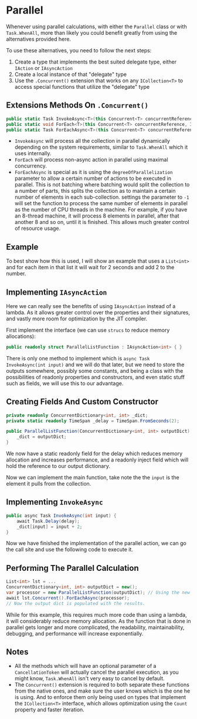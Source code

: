 # Parallel

Whenever using parallel calculations, with either the `Parallel` class or with `Task.WhenAll`, more than likely you could benefit greatly from using the alternatives provided here.

To use these alternatives, you need to follow the next steps:

1. Create a type that implements the best suited delegate type, either `IAction` or `IAsyncAction`
2. Create a local instance of that "delegate" type
3. Use the `.Concurrent()` extension that works on any `ICollection<T>` to access special functions that utilize the "delegate" type

## Extensions Methods On `.Concurrent()`

```csharp
public static Task InvokeAsync<T>(this Concurrent<T> concurrentReference, in IAsyncAction<T> action, CancellationToken token = default)
public static void ForEach<T>(this Concurrent<T> concurrentReference, IAction<T> action)
public static Task ForEachAsync<T>(this Concurrent<T> concurrentReference, IAsyncAction<T> action, int degreeOfParallelization = -1, CancellationToken token = default)
```

* `InvokeAsync` will process all the collection in parallel dynamically depending on the system requirements, similar to `Task.WhenAll` which it uses internally.
* `ForEach` will process non-async action in parallel using maximal concurrency.
* `ForEachAsync` is special as it is using the `degreeOfParallelization` parameter to allow a certain number of actions to be executed in parallel. This is not batching where batching would split the collection to a number of parts, this splits the collection as to maintain a certain number of elements in each sub-collection. settings the parameter to `-1` will set the function to process the same number of elements in parallel as the number of CPU threads in the machine. For example, if you have an 8-thread machine, it will process 8 elements in parallel, after that another 8 and so on, until it is finished. This allows much greater control of resource usage.

## Example

To best show how this is used, I will show an example that uses a `List<int>` and for each item in that list it will wait for 2 seconds and add 2 to the number.

## Implementing `IAsyncAction`

Here we can really see the benefits of using `IAsyncAction` instead of a lambda. As it allows greater control over the properties and their signatures, and vastly more room for optimization by the JIT compiler.

First implement the interface (we can use `strucs` to reduce memory allocations):

```csharp
public readonly struct ParallelListFunction : IAsyncAction<int> { }
```

There is only one method to implement which is `async Task InvokeAsync(int input)` and we will do that later, but we need to store the outputs somewhere, possibly some constants, and being a class with the possibilities of readonly properties and constructors, and even static stuff such as fields, we will use this to our advantage.

## Creating Fields And Custom Constructor

```csharp
private readonly ConcurrentDictionary<int, int> _dict;
private static readonly TimeSpan _delay = TimeSpan.FromSeconds(2);

public ParallelListFunction(ConcurrentDictionary<int, int> outputDict) {
    _dict = outputDict;
}
```

We now have a static readonly field for the delay which reduces memory allocation and increases performance, and a readonly inject field which will hold the reference to our output dictionary.

Now we can implement the main function, take note the the `input` is the element it pulls from the collection.

## Implementing `InvokeAsync`

```csharp
public async Task InvokeAsync(int input) {
    await Task.Delay(delay);
    _dict[input] = input + 2;
}
```

Now we have finished the implementation of the parallel action, we can go the call site and use the following code to execute it.

## Performing The Parallel Calculation

```csharp
List<int> lst = ...
ConcurrentDictionary<int, int> outputDict = new();
var processor = new ParallelListFunction(outputDict); // Using the new constructor we added.
await lst.Concurrent().ForEachAsync(processor);
// Now the output dict is populated with the results.
```

While for this example, this requires much more code than using a lambda, it will considerably reduce memory allocation. As the function that is done in parallel gets longer and more complicated, the readability, maintainability, debugging, and performance will increase exponentially.

## Notes

* All the methods which will have an optional parameter of a `CancellationToken` will actually cancel the parallel execution, as you might know, `Task.WhenAll` isn't very easy to cancel by default.
* The `Concurrent()` extension is required to both separate these functions from the native ones, and make sure the user knows which is the one he is using. And to enforce them only being used on types that implement the `ICollection<T>` interface, which allows optimization using the `Count` property and faster iteration.